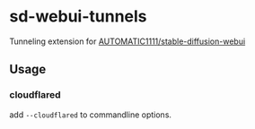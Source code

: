 # sd-webui-tunnels

Tunneling extension for [AUTOMATIC1111/stable-diffusion-webui](https://github.com/AUTOMATIC1111/stable-diffusion-webui)

## Usage

### cloudflared

add `--cloudflared` to commandline options.
